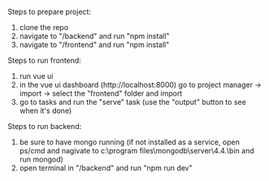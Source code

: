 Steps to prepare project:
 1. clone the repo
 2. navigate to "/backend" and run "npm install"
 3. navigate to "/frontend" and run "npm install"

Steps to run frontend:
 1. run vue ui
 2. in the vue ui dashboard (http://localhost:8000) go to project manager -> import -> select the "frontend" folder and import
 3. go to tasks and run the "serve" task (use the "output" button to see when it's done)


Steps to run backend:
 1. be sure to have mongo running (if not installed as a service, open ps/cmd and nagivate to c:\program files\mongodb\server\4.4.\bin and run mongod)
 2. open terminal in "/backend" and run "npm run dev"

